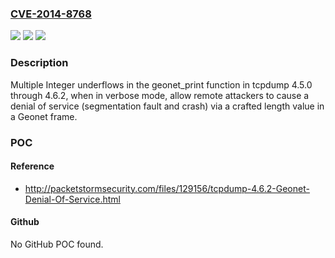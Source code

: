 ### [CVE-2014-8768](https://cve.mitre.org/cgi-bin/cvename.cgi?name=CVE-2014-8768)
![](https://img.shields.io/static/v1?label=Product&message=n%2Fa&color=blue)
![](https://img.shields.io/static/v1?label=Version&message=n%2Fa&color=blue)
![](https://img.shields.io/static/v1?label=Vulnerability&message=n%2Fa&color=brighgreen)

### Description

Multiple Integer underflows in the geonet_print function in tcpdump 4.5.0 through 4.6.2, when in verbose mode, allow remote attackers to cause a denial of service (segmentation fault and crash) via a crafted length value in a Geonet frame.

### POC

#### Reference
- http://packetstormsecurity.com/files/129156/tcpdump-4.6.2-Geonet-Denial-Of-Service.html

#### Github
No GitHub POC found.

